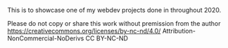 This is to showcase one of my webdev projects done in throughout 2020.

Please do not copy or share this work without premission from the author https://creativecommons.org/licenses/by-nc-nd/4.0/ Attribution-NonCommercial-NoDerivs CC BY-NC-ND
